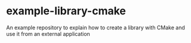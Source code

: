 # example-library-cmake
An example repository to explain how to create a library with CMake and use it from an external application
